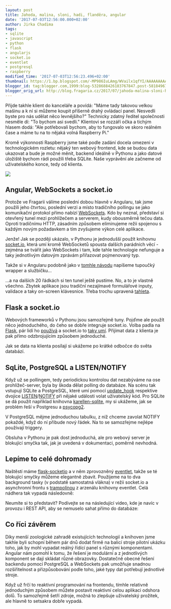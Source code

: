 ```yaml
---
layout: post
title: Jahoda, malina, sloni, hadi, flanděra, angular
date: '2017-07-03T12:56:00.000+02:00'
author: Jirka Chadima
tags:
- sqlite
- javascript
- python
- flask
- angularjs
- socket.io
- eventlet
- postgresql
- raspberry
modified_time: '2017-07-03T12:56:23.496+02:00'
thumbnail: https://1.bp.blogspot.com/-MP986IuLAmg/WVailx1qfYI/AAAAAAAAAhg/IiqZKrZ7pOYGs5rd4IJzODHPoywnVFaZwCLcBGAs/s72-c/DBkyLKpXoAI7tsr.jpg
blogger_id: tag:blogger.com,1999:blog-5328688426183767847.post-5818496784390061288
blogger_orig_url: http://blog.fragaria.cz/2017/07/jahoda-malina-sloni-hadi-flandera.html
---
```


Přijde takhle klient do kanceláře a povídá: "Máme tady takovou velkou
mašinu a k ní si můžeme koupit příšerně drahý ovládací panel. Nesvedli
byste pro nás udělat něco levnějšího?" Technicky zdatný ředitel
společnosti nesměle dí: "To bychom asi svedli." Klientovi se rozzáří
očka a tichým hlasem dodá: "Ale potřebovali bychom, aby to fungovalo ve
skoro reálném čase a máme tu na to nějaká volná Raspberry Pi."

Kromě výkonnosti Raspberry jsme také podle zadání docela omezeni v
technologickém rozletu: nějaký ten webový frontend, kde se budou data
ukazovat a bude je možné měnit, backend ideálně v Pythonu a jako datové
úložiště bychom rádi použili třeba SQLite. Naše vyprávění ale začneme
od uživatelského konce, tedy od
klienta.

[![](https://1.bp.blogspot.com/-MP986IuLAmg/WVailx1qfYI/AAAAAAAAAhg/IiqZKrZ7pOYGs5rd4IJzODHPoywnVFaZwCLcBGAs/s640/DBkyLKpXoAI7tsr.jpg)](https://1.bp.blogspot.com/-MP986IuLAmg/WVailx1qfYI/AAAAAAAAAhg/IiqZKrZ7pOYGs5rd4IJzODHPoywnVFaZwCLcBGAs/s1600/DBkyLKpXoAI7tsr.jpg)

## Angular, WebSockets a socket.io

Protože ve Fragarii válíme poslední dobou hlavně v Angularu, tak jsme
použili jeho čtvrtou, poslední verzi a místo tradičního pollingu se jako
komunikační protokol přímo nabízí
[WebSockets](https://en.wikipedia.org/wiki/WebSocket). Kdo by neznal,
představí si otevřený tunel mezi prohlížečem a serverem, kudy
obousměrně tečou data. Oproti tradičnímu HTTP, zásadním způsobem
eliminujeme režii spojenou s každým novým požadavkem a tím zvyšujeme
výkon celé aplikace.

Jenže\! Jak se později ukázalo, v Pythonu je jednodušší použít knihovnu
[socket.io](https://socket.io/), která umí kromě WebSocketů spousta
dalších parádních věcí - zejména se tvářit jako WebSockets i tam, kde
tahle technologie nefunguje a taky jednotlivým datovým zprávám
přiřazovat pojmenovaný typ.

Takže si v Angularu podobně jako v [tomhle
návodu](https://www.npmjs.com/package/ng2-socket-io) napíšeme tupoučký
wrapper a službičku...

...a na dalších 20 řádkách si ten tunel ještě pustíme. No, a to je
vlastně všechno. Zbytek aplikace jsou tradiční nezajímavé formulářové
inputy, validace a taky on-screen klávesnice. Třeba trochu upravená
[tahleta](https://github.com/protacon/ng-virtual-keyboard).

## Flask a socket.io

Webových frameworků v Pythonu jsou samozřejmě tuny. Pojďme ale použít
něco jednoduchého, do čeho se dobře integruje socket.io. Volba padla na
[Flask](http://flask.pocoo.org/), pár lidí ho
[používá](https://hotframeworks.com/languages/python) a socket.io to
[taky umí](https://flask-socketio.readthedocs.io/en/latest/). Přijímat
data z klienta je pak přímo odzbrojujícím způsobem jednoduché.

Jak se data na klienta posílají si ukážeme po krátké odbočce do světa
databází.

## SqLite, PostgreSQL a LISTEN/NOTIFY

Když už se pollingem, tedy periodickou kontrolou dat nezabýváme na ose
prohlížeč-server, byla by škoda dělat polling do databáze. Na scénu tak
vstupují SQLite a PostgreSQL, které umí pomocí
[update\_hook](https://www.sqlite.org/c3ref/update_hook.html) respektive
dvojice
[LISTEN](https://www.postgresql.org/docs/9.4/static/sql-listen.html)/[NOTIFY](https://www.postgresql.org/docs/9.4/static/sql-notify.html) při
nějaké události volat uživatelský kód. Pro SQLite se dá použít například
knihovna [karellen-sqlite](https://github.com/karellen/karellen-sqlite),
my si ukážeme, jak se problém řeší v Postgresu a
[psycopg2](http://initd.org/psycopg/).

V PostgreSQL mějme jednoduchou tabulku, z níž chceme zavolat NOTIFY
pokaždé, když do ní přibude nový řádek. Na to se samozřejme nejlépe
používají triggery.

Obsluha v Pythonu je pak dost jednoduchá, ale pro webový server je
blokující smyčka tak, jak je uvedená v dokumentaci, poměrně nevhodná.

## Lepíme to celé dohromady

Naštěstí máme
[flask-socketio](https://flask-socketio.readthedocs.io/en/latest/) a v
něm zprovozněný [eventlet](http://eventlet.net/), takže se té blokující
smyčky můžeme elegantně zbavit. Použijeme na to dva background tasky (v
podstatě samostatná vlákna) v režii socket.io a asynchronní frontu s
[trampolínou](http://eventlet.net/doc/hubs.html?highlight=trampoline#eventlet.hubs.trampoline)
z arzenálu knihovny eventlet. Celá nádhera tak vypadá následovně:

Neumíte si to představit? Podívejte se na následující video, kde je
navíc v provozu i REST API, aby se nemuselo sahat přímo do databáze:

## Co říci závěrem

Díky menší zoologické zahradě existujících technologií a knihoven jsme
takhle byli schopní během pár dnů dodat firmě na balicí stroje pilotní
ukázku toho, jak by mohl vypadat reálný řídící panel s různými
komponentami. Angular nám pomohl k tomu, že řešení je modulární a z
jednotlivých komponent se dají skládat různé obrazovky. Dostatečně
obecné řešení backendu pomocí PostgreSQL a WebSockets pak umožňuje
snadnou rozšiřitelnost a přizpůsobování podle toho, jaké typy dat
potřebují jednotlivé stroje.

Když už frčí to reaktivní programování na frontendu, tímhle relativně
jednoduchým způsobem můžete postavit reaktivní celou aplikaci odshora
dolů. To samozřejmě šetří zdroje, možná to zlepšuje uživatelský
prožitek, ale hlavně to setsakra dobře vypadá.
